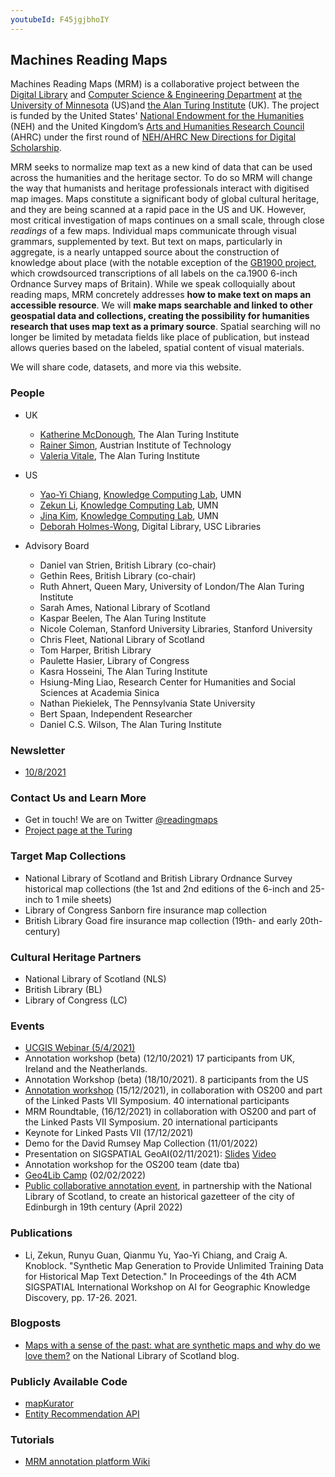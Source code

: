 ```yaml
---
youtubeId: F45jgjbhoIY
---
```


## Machines Reading Maps

Machines Reading Maps (MRM) is a collaborative project between the [Digital Library](http://digitallibrary.usc.edu/) and [Computer Science & Engineering Department](https://cse.umn.edu/cs) at [the University of Minnesota](https://www.umn.edu/) (US)and [the Alan Turing Institute](https://www.turing.ac.uk/) (UK). The project is funded by the United States' [National Endowment for the Humanities](https://www.neh.gov/) (NEH) and the United Kingdom’s [Arts and Humanities Research Council](https://ahrc.ukri.org/) (AHRC) under the first round of [NEH/AHRC New Directions for Digital Scholarship](https://www.neh.gov/news/neh-and-uk-arts-and-humanities-research-council-announce-grants-support-digital-innovation).

MRM seeks to normalize map text as a new kind of data that can be used across the humanities and the heritage sector. To do so MRM will change the way that humanists and heritage professionals interact with digitised map images. Maps constitute a significant body of global cultural heritage, and they are being scanned at a rapid pace in the US and UK. However, most critical investigation of maps continues on a small scale, through close *readings* of a few maps. Individual maps communicate through visual grammars, supplemented by text. But text on maps, particularly in aggregate, is a nearly untapped source about the construction of knowledge about place (with the notable exception of the [GB1900 project](https://geo.nls.uk/maps/gb1900/), which crowdsourced transcriptions of all labels on the ca.1900 6-inch Ordnance Survey maps of Britain). While we speak colloquially about reading maps, MRM concretely addresses **how to make text on maps an accessible resource**. We will **make maps searchable and linked to other geospatial data and collections, creating the possibility for humanities research that uses map text as a primary source**. Spatial searching will no longer be limited by metadata fields like place of publication, but instead allows queries based on the labeled, spatial content of visual materials.

We will share code, datasets, and more via this website.


### People

- UK
  - [Katherine McDonough](https://www.turing.ac.uk/people/researchers/katherine-mcdonough), The Alan Turing Institute
  - [Rainer Simon](https://rsimon.github.io/), Austrian Institute of Technology
  - [Valeria Vitale](https://www.turing.ac.uk/people/research-associates/valeria-vitale), The Alan Turing Institute

- US
  - [Yao-Yi Chiang](https://yaoyichi.github.io/), [Knowledge Computing Lab](https://knowledge-computing.github.io/), UMN
  - [Zekun Li](https://zekun-li.github.io/), [Knowledge Computing Lab](https://knowledge-computing.github.io/), UMN
  - [Jina Kim](https://jina-kim.github.io/), [Knowledge Computing Lab](https://knowledge-computing.github.io/), UMN
  - [Deborah Holmes-Wong](https://libraries.usc.edu/person/deborah-ann-holmes-wong), Digital Library, USC Libraries
 

- Advisory Board
  - Daniel van Strien, British Library (co-chair)
  - Gethin Rees, British Library (co-chair)
  - Ruth Ahnert, Queen Mary, University of London/The Alan Turing Institute
  - Sarah Ames, National Library of Scotland
  - Kaspar Beelen, The Alan Turing Institute
  - Nicole Coleman, Stanford University Libraries, Stanford University
  - Chris Fleet, National Library of Scotland
  - Tom Harper, British Library
  - Paulette Hasier, Library of Congress
  - Kasra Hosseini, The Alan Turing Institute
  - Hsiung-Ming Liao, Research Center for Humanities and Social Sciences at Academia Sinica
  - Nathan Piekielek, The Pennsylvania State University
  - Bert Spaan, Independent Researcher
  - Daniel C.S. Wilson, The Alan Turing Institute

### Newsletter
- [10/8/2021](https://github.com/machines-reading-maps/Tutorials-Newsletters/blob/main/Newsletter_2021_10.pdf)

### Contact Us and Learn More
- Get in touch! We are on Twitter [@readingmaps](https://twitter.com/ReadingMaps)
- [Project page at the Turing](https://www.turing.ac.uk/research/research-projects/machines-reading-maps)

### Target Map Collections
- National Library of Scotland and British Library Ordnance Survey historical map collections (the 1st and 2nd editions of the 6-inch and 25-inch to 1 mile sheets)
- Library of Congress Sanborn fire insurance map collection
- British Library Goad fire insurance map collection (19th- and early 20th-century)

### Cultural Heritage Partners
- National Library of Scotland (NLS)
- British Library (BL)
- Library of Congress (LC)

### Events
- [UCGIS Webinar (5/4/2021)](https://youtu.be/F45jgjbhoIY)
- Annotation workshop (beta) (12/10/2021) 17 participants from UK, Ireland and the Neatherlands.
- Annotation Workshop (beta) (18/10/2021). 8 participants from the US
- [Annotation workshop](https://github.com/machines-reading-maps/Tutorials-Newsletters/blob/main/LinkedPasts_Workshop/welcome.md) (15/12/2021), in collaboration with OS200 and part of the Linked Pasts VII Symposium. 40 international participants
- MRM Roundtable, (16/12/2021) in collaboration with OS200 and part of the Linked Pasts VII Symposium. 20 international participants
- Keynote for Linked Pasts VII (17/12/2021)
- Demo for the David Rumsey Map Collection (11/01/2022)
- Presentation on SIGSPATIAL GeoAI(02/11/2021): [Slides](https://drive.google.com/file/d/1UNbRVB47KzjqCGvxaDWhofJVbOsgxMwD/view?usp=sharing) [Video](https://drive.google.com/file/d/1WeFO7hBXWHOuuwtgbDhd6OTONz2RDH77/view?usp=sharing)
- Annotation workshop for the OS200 team (date tba)
- [Geo4Lib Camp](https://geo4libcamp.github.io/program/) (02/02/2022)
- [Public collaborative annotation event](https://maps_transcription_nls.mailchimpsites.com/), in partnership with the National Library of Scotland, to create an historical gazetteer of the city of Edinburgh in 19th century (April 2022)

### Publications
- Li, Zekun, Runyu Guan, Qianmu Yu, Yao-Yi Chiang, and Craig A. Knoblock. "Synthetic Map Generation to Provide Unlimited Training Data for Historical Map Text Detection." In Proceedings of the 4th ACM SIGSPATIAL International Workshop on AI for Geographic Knowledge Discovery, pp. 17-26. 2021.

### Blogposts
- [Maps with a sense of the past: what are synthetic maps and why do we love them?](https://blog.nls.uk/maps-with-a-sense-of-the-past/) on the National Library of Scotland blog.

### Publicly Available Code
- [mapKurator](https://github.com/machines-reading-maps/map-kurator)
- [Entity Recommendation API](https://github.com/machines-reading-maps/entity-recommendation-api)

### Tutorials
- [MRM annotation platform Wiki](https://github.com/machines-reading-maps/Tutorials-Newsletters/wiki)
